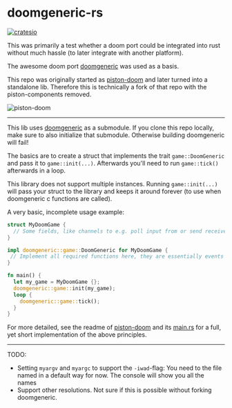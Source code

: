 # doomgeneric-rs

[![cratesio](https://img.shields.io/crates/v/doomgeneric)](https://crates.io/crates/doomgeneric)

This was primarily a test whether a doom port could be integrated into rust without much hassle (to later integrate with another platform).

The awesome doom port [doomgeneric](https://github.com/ozkl/doomgeneric) was used as a basis.

This repo was originally started as [piston-doom](https://github.com/LinusCDE/piston-doom) and later turned into a standalone lib. Therefore this is technically a fork of that repo with the piston-components removed.

![piston-doom](https://transfer.cosmos-ink.net/12oclH/Unbenannt.png)

---

This lib uses [doomgeneric](https://github.com/ozkl/doomgeneric) as a submodule. If you clone this repo locally, make sure to also initialize that submodule. Otherwise building doomgeneric will fail!

The basics are to create a struct that implements the trait `game::DoomGeneric` and pass it to `game::init(...)`. Afterwards you'll need to run `game::tick()` afterwards in a loop.

This library does not support multiple instances. Running `game::init(...)` will pass your struct to the library and keeps it around forever (to use when doomgeneric c functions are called).

A very basic, incomplete usage example:

```rs
struct MyDoomGame {
  // Some fields, like channels to e.g. poll input from or send received framebuffers to
}

impl doomgeneric::game::DoomGeneric for MyDoomGame {
 // Implement all required functions here, they are essentially events from doom
}

fn main() {
  let my_game = MyDoomGame {};
  doomgeneric::game::init(my_game);
  loop {
    doomgeneric::game::tick();
  }
}
```

For more detailed, see the readme of [piston-doom](https://github.com/LinusCDE/piston-doom) and its [main.rs](https://github.com/LinusCDE/piston-doom/blob/main/src/main.rs) for a full, yet short implementation of the above principles.

---

TODO:

- Setting `myargv` and `myargc` to support the `-iwad`-flag: You need to the file named in a default way for now. The console will show you all the names
- Support other resolutions. Not sure if this is possible without forking doomgeneric.
